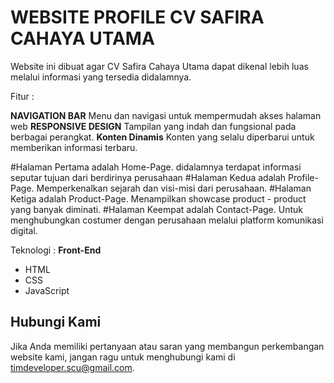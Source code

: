 # WEBSITE PROFILE CV SAFIRA CAHAYA UTAMA
Website ini dibuat agar CV Safira Cahaya Utama dapat dikenal lebih luas melalui 
informasi yang tersedia didalamnya.

Fitur :

**NAVIGATION BAR** Menu dan navigasi untuk mempermudah akses halaman web
**RESPONSIVE DESIGN** Tampilan yang indah dan fungsional pada berbagai perangkat.
**Konten Dinamis** Konten yang selalu diperbarui untuk memberikan informasi terbaru.

#Halaman Pertama adalah Home-Page.
didalamnya terdapat informasi seputar tujuan dari berdirinya perusahaan 
#Halaman Kedua adalah Profile-Page.
Memperkenalkan sejarah dan visi-misi dari perusahaan.
#Halaman Ketiga adalah Product-Page.
Menampilkan showcase product - product yang banyak diminati.
#Halaman Keempat adalah Contact-Page.
Untuk menghubungkan costumer dengan perusahaan melalui 
platform komunikasi digital.

Teknologi :
**Front-End**
- HTML
- CSS
- JavaScript

## Hubungi Kami

Jika Anda memiliki pertanyaan atau saran yang membangun perkembangan website kami, jangan ragu untuk menghubungi kami di [timdeveloper.scu@gmail.com](timdeveloper.scu@gmail.com).



